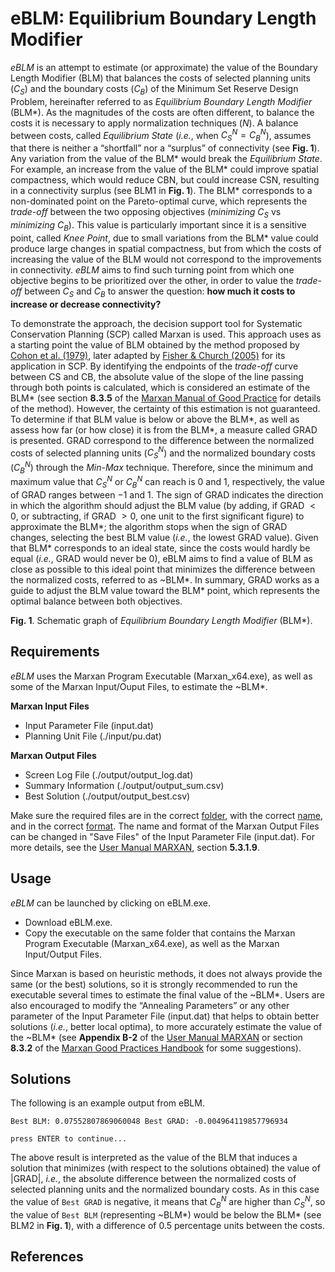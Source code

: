 # eBLM: Equilibrium Boundary Length Modifier

*eBLM* is an attempt to estimate (or approximate) the value of the Boundary Length Modifier (BLM) that balances the costs of selected planning units ($C_S$) and the boundary costs ($C_B$) of the Minimum Set Reserve Design Problem, hereinafter referred to as *Equilibrium Boundary Length Modifier* (BLM*). As the magnitudes of the costs are often different, to balance the costs it is necessary to apply normalization techniques ($N$). A balance between costs, called *Equilibrium State* (*i.e.*, when $C_S^N = C_B^N$), assumes that there is neither a “shortfall” nor a “surplus” of connectivity (see **Fig. 1**). Any variation from the value of the BLM* would break the *Equilibrium State*. For example, an increase from the value of the BLM* could improve spatial compactness, which would reduce CBN, but could increase CSN, resulting in a connectivity surplus (see BLM1 in **Fig. 1**). The BLM* corresponds to a non-dominated point on the Pareto-optimal curve, which represents the *trade-off* between the two opposing objectives (*minimizing* $C_S$ vs *minimizing* $C_B$). This value is particularly important since it is a sensitive point, called *Knee Point*, due to small variations from the BLM* value could produce large changes in spatial compactness, but from which the costs of increasing the value of the BLM would not correspond to the improvements in connectivity. *eBLM* aims to find such turning point from which one objective begins to be prioritized over the other, in order to value the *trade-off* between $C_S$ and $C_B$ to answer the question: **how much it costs to increase or decrease connectivity?**

To demonstrate the approach, the decision support tool for Systematic Conservation Planning (SCP) called Marxan is used. This approach uses as a starting point the value of BLM obtained by the method proposed by [Cohon et al. (1979)][1], later adapted by [Fisher & Church (2005)][2] for its application in SCP. By identifying the endpoints of the *trade-off* curve between CS and CB, the absolute value of the slope of the line passing through both points is calculated, which is considered an estimate of the BLM* (see section **8.3.5** of the [Marxan Manual of Good Practice][3] for details of the method). However, the certainty of this estimation is not guaranteed. To determine if that BLM value is below or above the BLM*, as well as assess how far (or how close) it is from the BLM*, a measure called GRAD is presented. GRAD correspond to the difference between the normalized costs of selected planning units ($C_S^N$) and the normalized boundary costs ($C_B^N$) through the *Min-Max* technique. Therefore, since the minimum and maximum value that $C_S^N$ or $C_B^N$ can reach is $0$ and $1$, respectively, the value of GRAD ranges between $-1$ and $1$. The sign of GRAD indicates the direction in which the algorithm should adjust the BLM value (by adding, if GRAD $< 0$, or subtracting, if GRAD $> 0$, one unit to the first significant figure) to approximate the BLM*; the algorithm stops when the sign of GRAD changes, selecting the best BLM value (*i.e.*, the lowest GRAD value). Given that BLM* corresponds to an ideal state, since the costs would hardly be equal (*i.e.*, GRAD would never be $0$), eBLM aims to find a value of BLM as close as possible to this ideal point that minimizes the difference between the normalized costs, referred to as ~BLM*. In summary, GRAD works as a guide to adjust the BLM value toward the BLM* point, which represents the optimal balance between both objectives.

**Fig. 1**. Schematic graph of *Equilibrium Boundary Length Modifier* (BLM*).

## Requirements

*eBLM* uses the Marxan Program Executable (Marxan_x64.exe), as well as some of the Marxan Input/Ouput Files, to estimate the ~BLM*.

**Marxan Input Files**
- Input Parameter File (input.dat)
- Planning Unit File (./input/pu.dat)

**Marxan Output Files**
- Screen Log File (./output/output_log.dat)
- Summary Information (./output/output_sum.csv)
- Best Solution (./output/output_best.csv)

Make sure the required files are in the correct <ins>folder</ins>, with the correct <ins>name</ins>, and in the correct <ins>format</ins>. The name and format of the Marxan Output Files can be changed in "Save Files" of the Input Parameter File (input.dat). For more details, see the [User Manual MARXAN][4], section **5.3.1.9**.

## Usage

*eBLM* can be launched by clicking on eBLM.exe.

- Download eBLM.exe.
- Copy the executable on the same folder that contains the Marxan Program Executable (Marxan_x64.exe), as well as the Marxan Input/Output Files.

Since Marxan is based on heuristic methods, it does not always provide the same (or the best) solutions, so it is strongly recommended to run the executable several times to estimate the final value of the ~BLM*. Users are also encouraged to modify the “Annealing Parameters” or any other parameter of the Input Parameter File (input.dat) that helps to obtain better solutions (*i.e.*, better local optima), to more accurately estimate the value of the ~BLM* (see **Appendix B-2** of the [User Manual MARXAN][4] or section **8.3.2** of the [Marxan Good Practices Handbook][3] for some suggestions).

## Solutions

The following is an example output from eBLM.

```
Best BLM: 0.07552807869060048 Best GRAD: -0.004964119857796934

press ENTER to continue...
```

The above result is interpreted as the value of the BLM that induces a solution that minimizes (with respect to the solutions obtained) the value of |GRAD|, *i.e.*, the absolute difference between the normalized costs of selected planning units and the normalized boundary costs. As in this case the value of `Best GRAD` is negative, it means that $C_B^N$ are higher than $C_S^N$, so the value of `Best BLM` (representing ~BLM*) would be below the BLM* (see BLM2 in **Fig. 1**), with a difference of $0.5$ percentage units between the costs.

## References
[1]: https://doi.org/10.1029/WR015i005p01001
[2]: https://doi.org/10.1007/s10666-005-9005-7
[3]: https://marxansolutions.org/wp-content/uploads/2020/04/Marxan-Good-Practices-Handbook-v2-2013.pdf
[4]: https://marxansolutions.org/wp-content/uploads/2021/02/Marxan-User-Manual_2021.pdf
